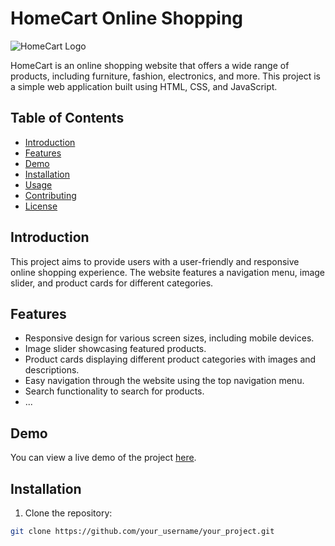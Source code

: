 # HomeCart Online Shopping

![HomeCart Logo](https://github.com/ashutosh720/HomeCart-Ecommerce/assets/112875409/90b1f0ab-821c-4aab-bf85-163fcf7cd916)
 <!-- Replace 'path_to_your_logo.png' with the actual path to your logo -->
 <!-- Replace 'path_to_your_logo.png' with the actual path to your logo -->

HomeCart is an online shopping website that offers a wide range of products, including furniture, fashion, electronics, and more. This project is a simple web application built using HTML, CSS, and JavaScript.

## Table of Contents

- [Introduction](#introduction)
- [Features](#features)
- [Demo](#demo)
- [Installation](#installation)
- [Usage](#usage)
- [Contributing](#contributing)
- [License](#license)

## Introduction

This project aims to provide users with a user-friendly and responsive online shopping experience. The website features a navigation menu, image slider, and product cards for different categories.

## Features

- Responsive design for various screen sizes, including mobile devices.
- Image slider showcasing featured products.
- Product cards displaying different product categories with images and descriptions.
- Easy navigation through the website using the top navigation menu.
- Search functionality to search for products.
- ...

## Demo

You can view a live demo of the project [here](link_to_live_demo). <!-- Replace 'link_to_live_demo' with the actual link to your live demo if you have one hosted -->

## Installation

1. Clone the repository:

```bash
git clone https://github.com/your_username/your_project.git
